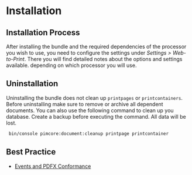 # Installation

## Installation Process
After installing the bundle and the required dependencies of the processor you wish to use, you need to configure the settings under *Settings >  Web-to-Print*. 
There you will find detailed notes about the options and settings available. depending on which processor you will use. 

## Uninstallation
Uninstalling the bundle does not clean up `printpages` or `printcontainers`. Before uninstalling make sure to remove or archive all dependent documents.
You can also use the following command to clean up you database. Create a backup before executing the command. All data will be lost.

```bash
 bin/console pimcore:document:cleanup printpage printcontainer
```

## Best Practice

- [Events and PDFX Conformance](./doc/90_Web2Print_Extending_Config_for_PDFX_conformance.md)

